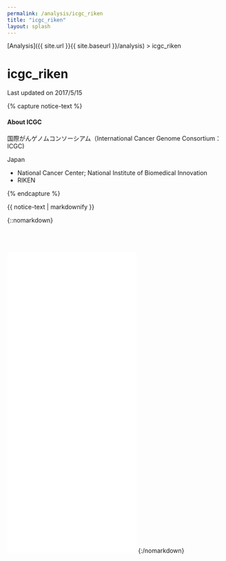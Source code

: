 ```yaml
---
permalink: /analysis/icgc_riken
title: "icgc_riken"
layout: splash
---
```


[Analysis]({{ site.url }}{{ site.baseurl }}/analysis) > icgc_riken

# <font class="pre-group"></font> icgc_riken

Last updated on 2017/5/15

{% capture notice-text %}
#### About ICGC

国際がんゲノムコンソーシアム（International Cancer Genome Consortium：ICGC)

Japan

 - National Cancer Center; National Institute of Biomedical Innovation
 - RIKEN


{% endcapture %}

<div class="labinfo-notice">
  {{ notice-text | markdownify }}
</div>

{::nomarkdown}
<iframe src="{{ site.url }}{{ site.baseurl }}/graphs/icgc_riken.html" style="height:700px; margin-top:50px;" scrolling="no" frameborder="no"></iframe>
<script src="http://code.jquery.com/jquery-2.1.3.min.js"></script>
<script>
$('iframe')
.on('load', function(){
  try {  
    $(this).height(this.contentWindow.document.documentElement.scrollHeight);
  } catch (e) {
  }
})
.trigger('load');
</script>
{:/nomarkdown}
